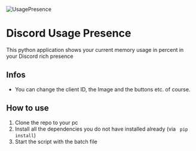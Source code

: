 ![UsagePresence](https://encrypting.host/t2ahZXUqkC.png?key=YlVTmwnrZpwZYa)
# Discord Usage Presence
This python application shows your current memory usage in percent in your Discord rich presence
## Infos
- You can change the client ID, the Image and the buttons etc. of course.

## How to use
1. Clone the repo to your pc
2. Install all the dependencies you do not have installed already (via ``` pip install```)
3. Start the script with the batch file
